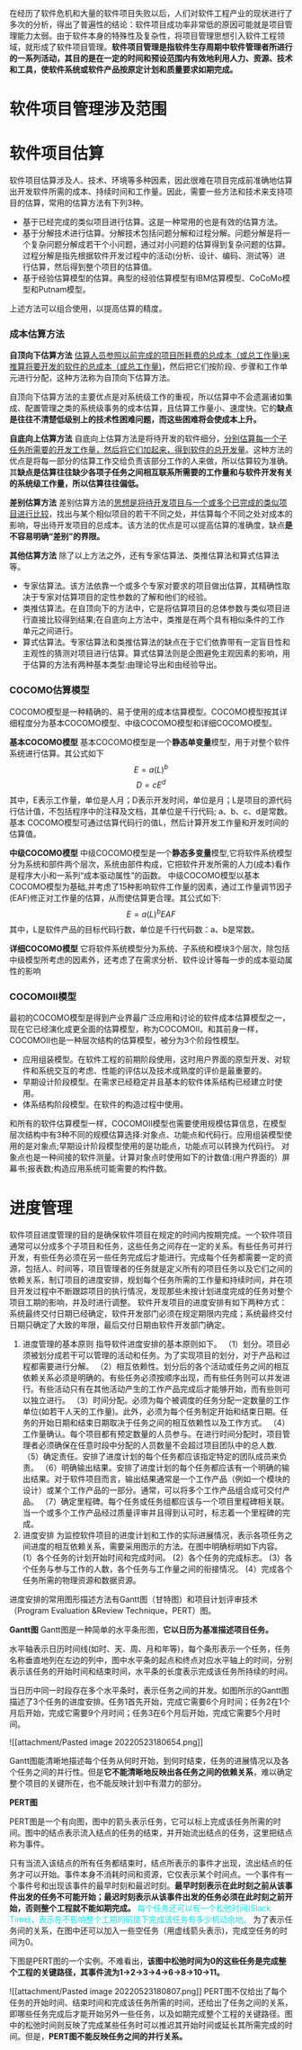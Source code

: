 
在经历了软件危机和大量的软件项目失败以后，人们对软件工程产业的现状进行了多次的分析，得出了普遍性的结论：软件项目成功率非常低的原因可能就是项目管理能力太弱。由于软件本身的特殊性及复杂性，将项目管理思想引入软件工程领域，就形成了软件项目管理。**软件项目管理是指软件生存周期中软件管理者所进行的一系列活动，其目的是在一定的时间和预设范围内有效地利用人力、资源、技术和工具，使软件系统或软件产品按原定计划和质量要求如期完成。**

# 软件项目管理涉及范围

# 软件项目估算

软件项目估算涉及人、技术、环境等多种因素，因此很难在项目完成前准确地估算出开发软件所需的成本、持续时间和工作量。因此，需要一些方法和技术来支持项目的估算，常用的估算方法有下列3种。

- 基于已经完成的类似项目进行估算。这是一种常用的也是有效的估算方法。
- 基于分解技术进行估算。分解技术包括问题分解和过程分解。问题分解是将一个复杂问题分解成若干个小问题，通过对小问题的估算得到复杂问题的估算。过程分解是指先根据软件开发过程中的活动(分析、设计、编码、测试等）进行估算，然后得到整个项目的估算值。
- 基于经验估算模型的估算。典型的经验估算模型有IBM估算模型、CoCoMo模型和Putnam模型。

上述方法可以组合使用，以提高估算的精度。

### 成本估算方法

**自顶向下估算方法**
<u>估算人员参照以前完成的项目所耗费的总成本（或总工作量)来推算将要开发的软件的总成本（或总工作量)</u>，然后把它们按阶段、步骤和工作单元进行分配，这种方法称为自顶向下估算方法。

自顶向下估算方法的主要优点是对系统级工作的重视，所以估算中不会遗漏诸如集成、配置管理之类的系统级事务的成本估算，且估算工作量小、速度快。它的**缺点是往往不清楚低级别上的技术性困难问题，而这些困难将会使成本上升。**

**自底向上估算方法**
自底向上估算方法是将待开发的软件细分，<u>分别估算每一个子任务所需要的开发工作量，然后将它们加起来，得到软件的总开发量</u>。这种方法的优点是将每一部分的估算工作交给负责该部分工作的人来做，所以估算较为准确。其**缺点是估算往往缺少各项子任务之间相互联系所需要的工作量和与软件开发有关的系统级工作量，所以估算往往偏低。**

**差别估算方法**
差别估算方法的<u>思想是将待开发项目与一个或多个已完成的类似项目进行比较</u>，找出与某个相似项目的若干不同之处，并估算每个不同之处对成本的影响，导出待开发项目的总成本。该方法的优点是可以提高估算的准确度，缺点**是不容易明确“差别”的界限。**

**其他估算方法**
除了以上方法之外，还有专家估算法、类推估算法和算式估算法等。
- 专家估算法。该方法依靠一个或多个专家对要求的项目做出估算，其精确性取决于专家对估算项目的定性参数的了解和他们的经验。
- 类推估算法。在自顶向下的方法中，它是将估算项目的总体参数与类似项目进行直接比较得到结果;在自底向上方法中，类推是在两个具有相似条件的工作单元之间进行。
- 算式估算法。专家估算法和类推估算法的缺点在于它们依靠带有一定盲目性和主观性的猜测对项目进行估算。算式估算法则是企图避免主观因素的影响，用于估算的方法有两种基本类型:由理论导出和由经验导出。

### COCOMO估算模型

COCOMO模型是一种精确的、易于使用的成本估算模型。COCOMO模型按其详细程度分为基本COCOMO模型、中级COCOMO模型和详细COCOMO模型。

**基本COCOMO模型**
基本COCOMO模型是一个**静态单变量**模型，用于对整个软件系统进行估算。其公式如下
$$E=a(L)^b$$
$$D= cE^d$$
其中，E表示工作量，单位是人月；D表示开发时间，单位是月；L是项目的源代码行估计值，不包括程序中的注释及文档，其单位是千行代码; a、b、c、d是常数。
基本 COCOMO模型可通过估算代码行的值L，然后计算开发工作量和开发时间的估算值。

**中级COCOMO模型**
中级COCOMO模型是一个**静态多变量**模型,它将软件系统模型分为系统和部件两个层次，系统由部件构成，它把软件开发所需的人力(成本)看作是程序大小和一系列“成本驱动属性”的函数。
中级COCOMO模型以基本COCOMO模型为基础,并考虑了15种影响软件工作量的因素，通过工作量调节因子(EAF)修正对工作量的估算，从而使估算更合理。其公式如下:
$$E= a(L)^bEAF$$
其中，L是软件产品的目标代码行数，单位是千行代码数：a、b是常数。

**详细COCOMO模型**
它将软件系统模型分为系统、子系统和模块3个层次，除包括中级模型所考虑的因素外，还考虑了在需求分析、软件设计等每一步的成本驱动属性的影响

### COCOMOII模型

最初的COCOMO模型是得到产业界最广泛应用和讨论的软件成本估算模型之一，现在它已经演化成更全面的估算模型，称为COCOMOII。和其前身一样，COCOMOII也是一种层次结构的估算模型，被分为3个阶段性模型。

- 应用组装模型。在软件工程的前期阶段使用，这时用户界面的原型开发、对软件和系统交互的考虑、性能的评估以及技术成熟度的评价是最重要的。
- 早期设计阶段模型。在需求已经稳定并且基本的软件体系结构已经建立时使用。
- 体系结构阶段模型。在软件的构造过程中使用。

和所有的软件估算模型一样，COCOMOII模型也需要使用规模估算信息，在模型层次结构中有3种不同的规模估算选择:对象点、功能点和代码行。应用组装模型使用的是对象点;早期设计阶段模型使用的是功能点，功能点可以转换为代码行。
对象点也是一种间接的软件测量。计算对象点时使用如下的计数值:(用户界面的）屏幕书;报表数;构造应用系统可能需要的构件数。

# 进度管理
软件项目进度管理的目的是确保软件项目在规定的时间内按期完成。一个软件项目通常可以分成多个子项目和任务，这些任务之间存在一定的关系。有些任务可并行开发，有些任务必须在另一些任务完成后才能进行。完成每个任务都需要一定的资源，包括人、时间等，项目管理者的任务就是定义所有的项目任务以及它们之间的依赖关系，制订项目的进度安排，规划每个任务所需的工作量和持续时间，并在项目开发过程中不断跟踪项目的执行情况，发现那些未按计划进度完成的任务对整个项目工期的影响，并及时进行调整。
软件开发项目的进度安排有如下两种方式：系统最终交付日期已经确定，软件开发部门必须在规定期限内完成；系统最终交付日期只确定了大致的年限，最后交付日期由软件开发部门确定。
1. 进度管理的基本原则
指导软件进度安排的基本原则如下。
（1）划分。项目必须被划分成若干可以管理的活动和任务。为了实现项目的划分，对于产品和过程都需要进行分解。
（2）相互依赖性。划分后的各个活动或任务之间的相互依赖关系必须是明确的。有些任务必须按顺序出现，而有些任务则可以并发进行。有些活动只有在其他活动产生的工作产品完成后才能够开始，而有些则可以独立进行。
（3）时间分配。必须为每个被调度的任务分配一定数量的工作单位(如若干人天的工作量)。此外，必须为每个任务制定开始和结束日期。任务的开始日期和结束日期取决于任务之间的相互依赖性以及工作方式。
（4）工作量确认。每个项目都有预定数量的人员参与。在进行时间分配时，项目管理者必须确保在任意时段中分配的人员数量不会超过项目团队中的总人数.
（5）确定责任。安排了进度计划的每个任务都应该指定特定的团队成员来负责。
（6）明确输出结果。安排了进度计划的每个任务都应该有一个明确的输出结果。对于软件项目而言，输出结果通常是一个工作产品（例如一个模块的设计）或某个工作产品的一部分。通常，可以将多个工作产品组合成可交付产品。
（7）确定里程碑。每个任务或任务组都应该与一个项目里程碑相关联。当一个或多个工作产品经过质量评审并且得到认可时，标志着一个里程碑的完成。
2. 进度安排
为监控软件项目的进度计划和工作的实际进展情况，表示各项任务之间进度的相互依赖关系，需要采用图示的方法。在图中明确标明如下内容。
(1）各个任务的计划开始时间和完成时间。
(2）各个任务的完成标志。
(3）各个任务与参与工作的人数，各个任务与工作量之间的衔接情况。
(4）完成各个任务所需的物理资源和数据资源。

进度安排的常用图形描述方法有Gantt图（甘特图）和项目计划评审技术（Program Evaluation &Review Technique，PERT）图。

**Gantt图**
Gantt图是一种简单的水平条形图，**它以日历为基准描述项目任务。** 

水平轴表示日历时间线(如时、天、周、月和年等)，每个条形表示一个任务，任务名称垂直地列在左边的列中，图中水平条的起点和终点对应水平轴上的时间，分别表示该任务的开始时间和结束时间，水平条的长度表示完成该任务所持续的时间。

当日历中同一时段存在多个水平条时，表示任务之间的并发。如图所示的Gantt图描述了3个任务的进度安排。任务1首先开始，完成它需要6个月时间；任务2在1个月后开始，完成它需要9个月时间；任务3在6个月后开始，完成它需要5个月时间。

![[attachment/Pasted image 20220523180654.png]]

Gantt图能清晰地描述每个任务从何时开始，到何时结束，任务的进展情况以及各个任务之间的并行性。但是**它不能清晰地反映出各任务之间的依赖关系**，难以确定整个项目的关键所在，也不能反映计划中有潜力的部分。

**PERT图**

PERT图是一个有向图，图中的箭头表示任务，它可以标上完成该任务所需的时间。图中的结点表示流入结点的任务的结束，并开始流出结点的任务，这里把结点称为事件。

只有当流入该结点的所有任务都结束时，结点所表示的事件才出现，流出结点的任务才可以开始。事件本身不消耗时间和资源，它仅表示某个时间点。一个事件有一个事件号和出现该事件的最早时刻和最迟时刻。**最早时刻表示在此时刻之前从该事件出发的任务不可能开始；最迟时刻表示从该事件出发的任务必须在此时刻之前开始，否则整个工程就不能如期完成。** <font color=‘#2e80f2’>每个任务还可以有一个松弛时间(Slack Time)，表示在不影响整个工期的前提下完成该任务有多少机动余地。</font> 为了表示任务间的关系，在图中还可以加入一些空任务（用虚线箭头表示)，完成空任务的时间为0。

下图是PERT图的一个实例。不难看出，**该图中松弛时间为0的这些任务是完成整个工程的关键路径，其事件流为1→2→3→4→6→8→10→11。**

![[attachment/Pasted image 20220523180807.png]]
PERT图不仅给出了每个任务的开始时间、结束时间和完成该任务所需的时间，还给出了任务之间的关系，即哪些任务完成后才能开始另外一些任务，以及如期完成整个工程的关键路径。图中的松弛时间则反映了完成某些任务时可以推迟其开始时间或延长其所需完成的时间。但是，**PERT图不能反映任务之间的并行关系。**

